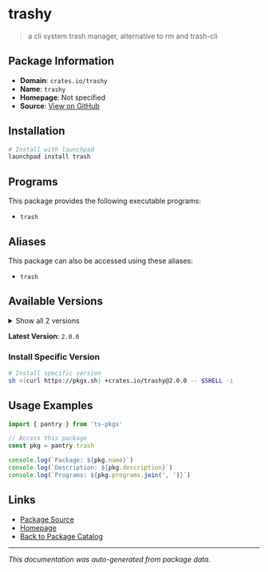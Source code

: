 # trashy

> a cli system trash manager, alternative to rm and trash-cli

## Package Information

- **Domain**: `crates.io/trashy`
- **Name**: `trashy`
- **Homepage**: Not specified
- **Source**: [View on GitHub](https://github.com/pkgxdev/pantry/tree/main/projects/crates.io/trashy/package.yml)

## Installation

```bash
# Install with launchpad
launchpad install trash
```

## Programs

This package provides the following executable programs:

- `trash`

## Aliases

This package can also be accessed using these aliases:

- `trash`

## Available Versions

<details>
<summary>Show all 2 versions</summary>

- `2.0.0`, `1.0.3`

</details>

**Latest Version**: `2.0.0`

### Install Specific Version

```bash
# Install specific version
sh <(curl https://pkgx.sh) +crates.io/trashy@2.0.0 -- $SHELL -i
```

## Usage Examples

```typescript
import { pantry } from 'ts-pkgx'

// Access this package
const pkg = pantry.trash

console.log(`Package: ${pkg.name}`)
console.log(`Description: ${pkg.description}`)
console.log(`Programs: ${pkg.programs.join(', ')}`)
```

## Links

- [Package Source](https://github.com/pkgxdev/pantry/tree/main/projects/crates.io/trashy/package.yml)
- [Homepage](#)
- [Back to Package Catalog](../package-catalog.md)

---

*This documentation was auto-generated from package data.*
